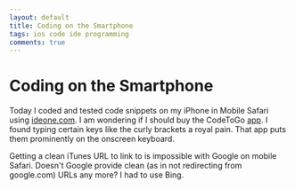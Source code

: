 ```yaml
---
layout: default
title: Coding on the Smartphone
tags: ios code ide programming
comments: true
---
```

# Coding on the Smartphone

Today I coded and tested code snippets on my iPhone in Mobile Safari using [ideone.com](http://ideone.com/). I am wondering if I should buy the CodeToGo [app](https://itunes.apple.com/us/app/codetogo/id382677229). I found typing certain keys like the curly brackets a royal pain. That app puts them prominently on the onscreen keyboard.

Getting a clean iTunes URL to link to is impossible with Google on mobile Safari. Doesn't Google provide clean (as in not redirecting from google.com) URLs any more? I had to use Bing.
